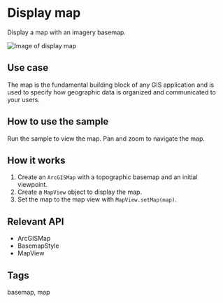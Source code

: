 # Display map

Display a map with an imagery basemap.

![Image of display map](display-map.png)

## Use case

The map is the fundamental building block of any GIS application and is used to specify how geographic data is organized and communicated to your users.

## How to use the sample

Run the sample to view the map. Pan and zoom to navigate the map.

## How it works

1. Create an `ArcGISMap` with a topographic basemap and an initial viewpoint.
2. Create a `MapView` object to display the map.
3. Set the map to the map view with `MapView.setMap(map)`.

## Relevant API

* ArcGISMap
* BasemapStyle
* MapView

## Tags

basemap, map
